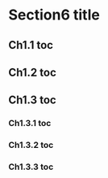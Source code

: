 # Section6 title

## Ch1.1 toc

## Ch1.2 toc

## Ch1.3 toc

### Ch1.3.1 toc

### Ch1.3.2 toc

### Ch1.3.3 toc